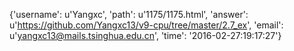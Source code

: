 {'username': u'Yangxc', 'path': u'1175/1175.html', 'answer': u'https://github.com/Yangxc13/v9-cpu/tree/master/2.7_ex', 'email': u'yangxc13@mails.tsinghua.edu.cn', 'time': '2016-02-27:19:17:27'}